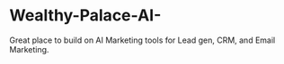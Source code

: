 # Wealthy-Palace-AI-
Great place to build on AI Marketing tools for Lead gen, CRM, and Email Marketing.

